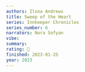 ```yaml
---
authors: Ilona Andrews
title: Sweep of the Heart
series: Innkeeper Chronicles
series_number: 6
narrators: Nora Sofyan
vibe:
summary:
rating: 🤌
finished: 2023-01-25
year: 2023
---
```


